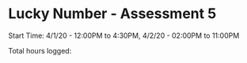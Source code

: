 # Lucky Number - Assessment 5

Start Time: 4/1/20 - 12:00PM to 4:30PM, 4/2/20 - 02:00PM to 11:00PM

Total hours logged:
